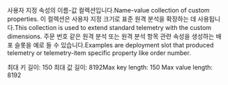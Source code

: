 <span data-ttu-id="dc32b-101">사용자 지정 속성의 이름-값 컬렉션입니다.</span><span class="sxs-lookup"><span data-stu-id="dc32b-101">Name-value collection of custom properties.</span></span> <span data-ttu-id="dc32b-102">이 컬렉션은 사용자 지정 크기로 표준 원격 분석을 확장하는 데 사용됩니다.</span><span class="sxs-lookup"><span data-stu-id="dc32b-102">This collection is used to extend standard telemetry with the custom dimensions.</span></span> <span data-ttu-id="dc32b-103">주문 번호 같은 원격 분석 또는 원격 분석 항목 관련 속성을 생성하는 배포 슬롯을 예로 들 수 있습니다.</span><span class="sxs-lookup"><span data-stu-id="dc32b-103">Examples are deployment slot that produced telemetry or telemetry-item specific property like order number.</span></span> 

<span data-ttu-id="dc32b-104">최대 키 길이: 150 최대 값 길이: 8192</span><span class="sxs-lookup"><span data-stu-id="dc32b-104">Max key length: 150 Max value length: 8192</span></span>
